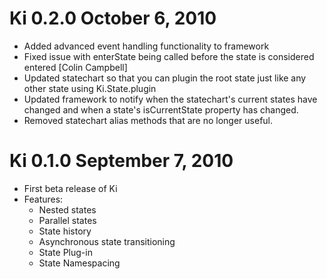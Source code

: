# Ki 0.2.0 October 6, 2010

* Added advanced event handling functionality to framework
* Fixed issue with enterState being called before the state is 
  considered entered [Colin Campbell]
* Updated statechart so that you can plugin the root state just like any 
  other state using Ki.State.plugin
* Updated framework to notify when the statechart's current states have 
  changed and when a state's isCurrentState property has changed.
* Removed statechart alias methods that are no longer useful.

# Ki 0.1.0 September 7, 2010

* First beta release of Ki
* Features:
  * Nested states
  * Parallel states
  * State history
  * Asynchronous state transitioning
  * State Plug-in
  * State Namespacing